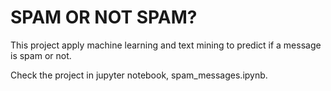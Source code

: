 # SPAM OR NOT SPAM?
This project apply machine learning and text mining to predict if a message is spam or not.

Check the project in jupyter notebook, spam_messages.ipynb.
